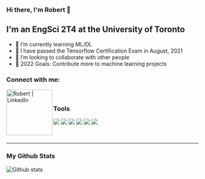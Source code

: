 ### Hi there, I'm Robert  👋

## I'm an EngSci 2T4 at the University of Toronto

- 🌱 I’m currently learning ML/DL
- 💯 I have passed the Tensorflow Certification Exam in August, 2021
- 👯 I’m looking to collaborate with other people
- 🥅 2022 Goals: Contribute more to machine learning projects

### Connect with me:

[<img align="left" alt="Robert | LinkedIn" width="120px" src="https://img.shields.io/badge/LinkedIn-0077B5?style=for-the-badge&logo=linkedin&logoColor=white" />][linkedin]

<br />

### Tools

![](https://img.shields.io/badge/OS-Mac-informational?style=flat&logo=apple&logoColor=white&color=2bbc8a)
![](https://img.shields.io/badge/Editor-PyCharm-informational?style=flat&logo=pycharm&logoColor=white&color=2bbc8a)
![](https://img.shields.io/badge/Code-Python-informational?style=flat&logo=python&logoColor=white&color=2bbc8a)
![](https://img.shields.io/badge/Code-C++-informational?style=flat&logo=cplusplus&logoColor=white&color=2bbc8a)
![](https://img.shields.io/badge/Code-C-informational?style=flat&logo=c&logoColor=white&color=2bbc8a)
![](https://img.shields.io/badge/Tools-Git-informational?style=flat&logo=git&logoColor=white&color=2bbc8a)


<br />


---

### My Github Stats
![Github stats](https://github-readme-stats.vercel.app/api?username=markyyds&theme=gruvbox&show_icons=true&count_private=true)


[linkedin]: https://www.linkedin.com/in/robert-ren/
